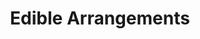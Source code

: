 ---
title: "Edible Arrangements"
url: /chicago/edible-arrangements-east-hyde-park-boulevard/
shop: Andenken
---
